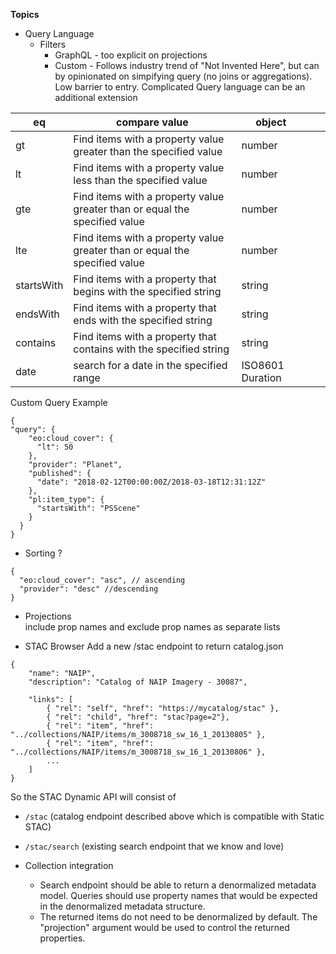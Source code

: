 __Topics__
* Query Language
  * Filters
  	* GraphQL - too explicit on projections
	* Custom - Follows industry trend of "Not Invented Here", but can by opinionated on simpifying query (no joins or aggregations). Low barrier to entry. Complicated Query language can be an additional extension
		
| eq         | compare value                                                              | object           |   |   |
|------------|----------------------------------------------------------------------------|------------------|---|---|
| gt         | Find items with a property value greater than the specified value          | number           |   |   |
| lt         | Find items with a property value less than the specified value             | number           |   |   |
| gte        | Find items with a property value greater than or equal the specified value | number           |   |   |
| lte        | Find items with a property value greater than or equal the specified value | number           |   |   |
| startsWith | Find items with a property that begins with the specified string           | string           |   |   |
| endsWith   | Find items with a property that ends with the specified string             | string           |   |   |
| contains   | Find items with a property that contains with the specified string         | string           |   |   |
| date       | search for a date in the specified range                                   | ISO8601 Duration |   |   |
		
Custom Query Example
```
{
"query": {
    "eo:cloud_cover": {
      "lt": 50
    },
    "provider": "Planet",
    "published": {
      "date": "2018-02-12T00:00:00Z/2018-03-18T12:31:12Z"
    },
    "pl:item_type": {
      "startsWith": "PSScene"
    }
  }
}
```
		
  * Sorting ?
```
{
  "eo:cloud_cover": "asc", // ascending
  "provider": "desc" //descending
}
```
  * Projections  
  	include prop names and exclude prop names as separate lists
	
* STAC Browser
Add a new /stac endpoint to return catalog.json
```
{
    "name": "NAIP",
    "description": "Catalog of NAIP Imagery - 30087",

    "links": [
        { "rel": "self", "href": "https://mycatalog/stac" },
        { "rel": "child", "href": "stac?page=2"},
        { "rel": "item", "href": "../collections/NAIP/items/m_3008718_sw_16_1_20130805" },
        { "rel": "item", "href": "../collections/NAIP/items/m_3008718_sw_16_1_20130806" },
        ...
    ]
}
```

So the STAC Dynamic API will consist of 
* `/stac` (catalog endpoint described above which is compatible with Static STAC)
* `/stac/search` (existing search endpoint that we know and love)


* Collection integration

	* Search endpoint should be able to return a denormalized metadata model. Queries should use property names that would be expected in the denormalized metadata structure.
	* The returned items do not need to be denormalized by default. The "projection" argument would be used to control the returned properties.

